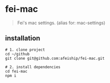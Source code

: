 # fei-mac
> Fei's mac settings. (alias for: mac-settings)

## installation
```shell
# 1. clone project
cd ~/github
git clone git@github.com:afeiship/fei-mac.git

# 2. install dependencies
cd fei-mac
npm i
```
